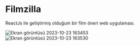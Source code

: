 # Filmzilla
ReactJs ile geliştirmiş olduğum bir film öneri web uygulaması.


![Ekran görüntüsü 2023-10-23 163453](https://github.com/berkayuzm/Filmzilla/assets/48481741/c5a837c2-71e1-41a4-bbf2-45ee72a9ffb9)
![Ekran görüntüsü 2023-10-23 163530](https://github.com/berkayuzm/Filmzilla/assets/48481741/1d23f93c-08ee-436e-b583-f919f3503a29)
